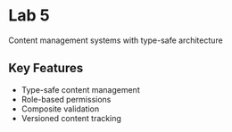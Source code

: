 # Lab 5

Content management systems with type-safe architecture

## Key Features
- Type-safe content management
- Role-based permissions
- Composite validation
- Versioned content tracking
